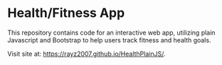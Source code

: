 # Health/Fitness App

This repository contains code for an interactive web app, utilizing plain Javascript and Bootstrap to help users track fitness and health goals.


Visit site at: https://rayz2007.github.io/HealthPlainJS/.
